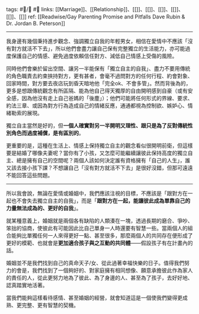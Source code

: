 tags: #📝️/🌲️ #📢
links: [[Marriage]]、[[Relationship]]、[[]]、[[]]、[[]]、[[]]、[[]]、[[]]
ref: [[Readwise/Gay Parenting Promise and Pitfalls  Dave Rubin & Dr. Jordan B. Peterson]]

---
我身邊有幾個秉持進步觀念、強調獨立自我的年輕男女，相信在愛情中不應該「沒有對方就活不下去」，所以他們會盡力讓自己保有完整獨立的生活能力，亦可能過度保護自己的情感、避免過度依賴信任對方、減低自己情感上受傷的風險。

同時他們會樂於留出空間、讓另一半能保有「獨立自主的自我」、盡力不要用傳統的角色職責去約束挾持對方，更有甚者，會毫不過問對方的任何行程、約會對象、回家時間，對方要去夜店玩到昏天暗地他「完全ok、不會多管」。然而背後為的，更多是想跟傳統觀念有所區隔、能為他自己得天獨厚的自由開明感到自豪（或有安全感，因為他沒有走上自己爸媽的「後塵」）；他們可能將任何形式的界線、要求、約法三章、或因為對方行為造成自己的情緒反應，通通都視為控制欲、嫉妒心、情緒勒索的展現。

獨立自主當然是好的，但**一個人確實對另一半開明又理性、跟只是為了反對傳統性別角色而過度補償，是有區別的**。

更重要的是，這種在生活上、情感上保持獨立自主的觀念看似很開明前衛，但這樣要是結婚了哪像夫妻呢？當你有了小孩，又怎麼可能繼續讓彼此保持高度的獨立自主、總是擁有自己的空間呢？兩個人該如何決定誰有資格擁有「自己的人生」，誰又該去接小孩下課？不想讓自己「沒有對方就活不下去」是很好沒錯，但那可遠遠不能回答這些問題。

---
所以我會說，無論在愛情或婚姻中，我們應該注視的目標，不應該是「跟對方在一起也不會失去獨立自主的自我」，而是「**跟對方在一起，能讓彼此成為單靠自己的力量無法成為的、更好的自我**」。

就某種意義上，婚姻就是兩個各有缺陷的人類湊在一塊，透過長期的磨合、爭吵、笨拙的協商，使彼此有可能因此比自己單身一人時還要有智慧一些。當兩個人的組合能夠比單獨任何一人來得更好一點、甚至很多，那麼兩個人的共同存在便形成了更好的模範、也就會是**更加適合孩子與之互動的共同體**——假設孩子有在計畫內的話。

婚姻並不是我們找到自己的真命天子/女、從此過著幸福快樂的日子。值得我們努力的會是，我們找到了一個夠好的、對家庭擁有相同想像、願意承擔彼此作為家人的責任的人，從此更努力地為了彼此、為了身邊的人、甚至為了孩子，去好好地、認真踏實地活著。

當我們能夠這樣看待感情、甚至婚姻的經營，就會知道這是一個使我們變得更成熟、更完整、更有智慧的契機。